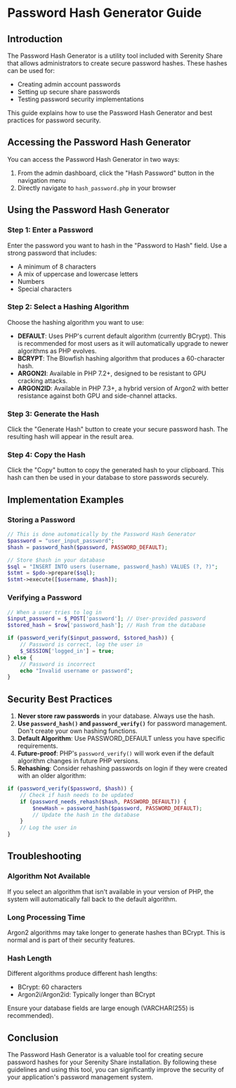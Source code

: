 # Password Hash Generator Guide

## Introduction

The Password Hash Generator is a utility tool included with Serenity Share that allows administrators to create secure password hashes. These hashes can be used for:

- Creating admin account passwords
- Setting up secure share passwords
- Testing password security implementations

This guide explains how to use the Password Hash Generator and best practices for password security.

## Accessing the Password Hash Generator

You can access the Password Hash Generator in two ways:

1. From the admin dashboard, click the "Hash Password" button in the navigation menu
2. Directly navigate to `hash_password.php` in your browser

## Using the Password Hash Generator

### Step 1: Enter a Password

Enter the password you want to hash in the "Password to Hash" field. Use a strong password that includes:

- A minimum of 8 characters
- A mix of uppercase and lowercase letters
- Numbers
- Special characters

### Step 2: Select a Hashing Algorithm

Choose the hashing algorithm you want to use:

- **DEFAULT**: Uses PHP's current default algorithm (currently BCrypt). This is recommended for most users as it will automatically upgrade to newer algorithms as PHP evolves.
- **BCRYPT**: The Blowfish hashing algorithm that produces a 60-character hash.
- **ARGON2I**: Available in PHP 7.2+, designed to be resistant to GPU cracking attacks.
- **ARGON2ID**: Available in PHP 7.3+, a hybrid version of Argon2 with better resistance against both GPU and side-channel attacks.

### Step 3: Generate the Hash

Click the "Generate Hash" button to create your secure password hash. The resulting hash will appear in the result area.

### Step 4: Copy the Hash

Click the "Copy" button to copy the generated hash to your clipboard. This hash can then be used in your database to store passwords securely.

## Implementation Examples

### Storing a Password

```php
// This is done automatically by the Password Hash Generator
$password = "user_input_password";
$hash = password_hash($password, PASSWORD_DEFAULT);

// Store $hash in your database
$sql = "INSERT INTO users (username, password_hash) VALUES (?, ?)";
$stmt = $pdo->prepare($sql);
$stmt->execute([$username, $hash]);
```

### Verifying a Password

```php
// When a user tries to log in
$input_password = $_POST['password']; // User-provided password
$stored_hash = $row['password_hash']; // Hash from the database

if (password_verify($input_password, $stored_hash)) {
    // Password is correct, log the user in
    $_SESSION['logged_in'] = true;
} else {
    // Password is incorrect
    echo "Invalid username or password";
}
```

## Security Best Practices

1. **Never store raw passwords** in your database. Always use the hash.
2. **Use `password_hash()` and `password_verify()`** for password management. Don't create your own hashing functions.
3. **Default Algorithm**: Use PASSWORD_DEFAULT unless you have specific requirements.
4. **Future-proof**: PHP's `password_verify()` will work even if the default algorithm changes in future PHP versions.
5. **Rehashing**: Consider rehashing passwords on login if they were created with an older algorithm:

```php
if (password_verify($password, $hash)) {
    // Check if hash needs to be updated
    if (password_needs_rehash($hash, PASSWORD_DEFAULT)) {
        $newHash = password_hash($password, PASSWORD_DEFAULT);
        // Update the hash in the database
    }
    // Log the user in
}
```

## Troubleshooting

### Algorithm Not Available

If you select an algorithm that isn't available in your version of PHP, the system will automatically fall back to the default algorithm.

### Long Processing Time

Argon2 algorithms may take longer to generate hashes than BCrypt. This is normal and is part of their security features.

### Hash Length

Different algorithms produce different hash lengths:
- BCrypt: 60 characters
- Argon2i/Argon2id: Typically longer than BCrypt

Ensure your database fields are large enough (VARCHAR(255) is recommended).

## Conclusion

The Password Hash Generator is a valuable tool for creating secure password hashes for your Serenity Share installation. By following these guidelines and using this tool, you can significantly improve the security of your application's password management system. 